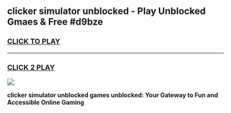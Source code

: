 
## clicker simulator unblocked - Play Unblocked Gmaes & Free #d9bze
<h3>
<a href="https://news.freeplayer.one?title=clicker_simulator_unblocked&ref=24F">CLICK TO PLAY</a></h3>
<hr>

<h3>
<a href="https://news.freeplayer.one?title=clicker_simulator_unblocked&ref=24F">CLICK 2 PLAY</a>
  
</h3>

<a href="https://news.freeplayer.one?title=clicker_simulator_unblocked&ref=24F/"><img src="https://clearcache.store/games.png"></a>


**clicker simulator unblocked games unblocked: Your Gateway to Fun and Accessible Online Gaming**
